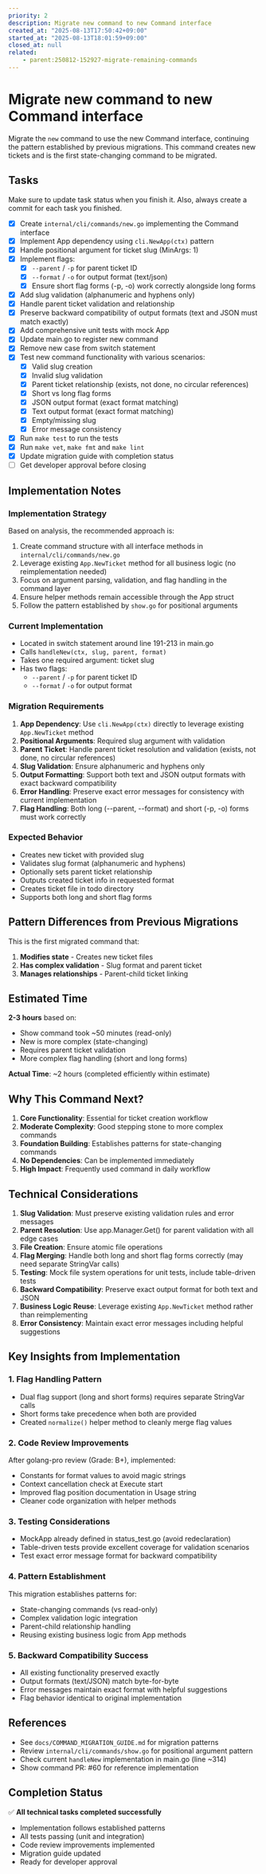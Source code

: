 ```yaml
---
priority: 2
description: Migrate new command to new Command interface
created_at: "2025-08-13T17:50:42+09:00"
started_at: "2025-08-13T18:01:59+09:00"
closed_at: null
related:
    - parent:250812-152927-migrate-remaining-commands
---
```


# Migrate new command to new Command interface

Migrate the `new` command to use the new Command interface, continuing the pattern established by previous migrations. This command creates new tickets and is the first state-changing command to be migrated.

## Tasks
Make sure to update task status when you finish it. Also, always create a commit for each task you finished.

- [x] Create `internal/cli/commands/new.go` implementing the Command interface
- [x] Implement App dependency using `cli.NewApp(ctx)` pattern
- [x] Handle positional argument for ticket slug (MinArgs: 1)
- [x] Implement flags:
  - [x] `--parent` / `-p` for parent ticket ID
  - [x] `--format` / `-o` for output format (text/json)
  - [x] Ensure short flag forms (-p, -o) work correctly alongside long forms
- [x] Add slug validation (alphanumeric and hyphens only)
- [x] Handle parent ticket validation and relationship
- [x] Preserve backward compatibility of output formats (text and JSON must match exactly)
- [x] Add comprehensive unit tests with mock App
- [x] Update main.go to register new command
- [x] Remove new case from switch statement
- [x] Test new command functionality with various scenarios:
  - [x] Valid slug creation
  - [x] Invalid slug validation
  - [x] Parent ticket relationship (exists, not done, no circular references)
  - [x] Short vs long flag forms
  - [x] JSON output format (exact format matching)
  - [x] Text output format (exact format matching)
  - [x] Empty/missing slug
  - [x] Error message consistency
- [x] Run `make test` to run the tests
- [x] Run `make vet`, `make fmt` and `make lint`
- [x] Update migration guide with completion status
- [ ] Get developer approval before closing

## Implementation Notes

### Implementation Strategy
Based on analysis, the recommended approach is:
1. Create command structure with all interface methods in `internal/cli/commands/new.go`
2. Leverage existing `App.NewTicket` method for all business logic (no reimplementation needed)
3. Focus on argument parsing, validation, and flag handling in the command layer
4. Ensure helper methods remain accessible through the App struct
5. Follow the pattern established by `show.go` for positional arguments

### Current Implementation
- Located in switch statement around line 191-213 in main.go
- Calls `handleNew(ctx, slug, parent, format)`
- Takes one required argument: ticket slug
- Has two flags:
  - `--parent` / `-p` for parent ticket ID
  - `--format` / `-o` for output format

### Migration Requirements
1. **App Dependency**: Use `cli.NewApp(ctx)` directly to leverage existing `App.NewTicket` method
2. **Positional Arguments**: Required slug argument with validation
3. **Parent Ticket**: Handle parent ticket resolution and validation (exists, not done, no circular references)
4. **Slug Validation**: Ensure alphanumeric and hyphens only
5. **Output Formatting**: Support both text and JSON output formats with exact backward compatibility
6. **Error Handling**: Preserve exact error messages for consistency with current implementation
7. **Flag Handling**: Both long (--parent, --format) and short (-p, -o) forms must work correctly

### Expected Behavior
- Creates new ticket with provided slug
- Validates slug format (alphanumeric and hyphens)
- Optionally sets parent ticket relationship
- Outputs created ticket info in requested format
- Creates ticket file in todo directory
- Supports both long and short flag forms

## Pattern Differences from Previous Migrations

This is the first migrated command that:
1. **Modifies state** - Creates new ticket files
2. **Has complex validation** - Slug format and parent ticket
3. **Manages relationships** - Parent-child ticket linking

## Estimated Time
**2-3 hours** based on:
- Show command took ~50 minutes (read-only)
- New is more complex (state-changing)
- Requires parent ticket validation
- More complex flag handling (short and long forms)

**Actual Time**: ~2 hours (completed efficiently within estimate)

## Why This Command Next?

1. **Core Functionality**: Essential for ticket creation workflow
2. **Moderate Complexity**: Good stepping stone to more complex commands
3. **Foundation Building**: Establishes patterns for state-changing commands
4. **No Dependencies**: Can be implemented immediately
5. **High Impact**: Frequently used command in daily workflow

## Technical Considerations

1. **Slug Validation**: Must preserve existing validation rules and error messages
2. **Parent Resolution**: Use app.Manager.Get() for parent validation with all edge cases
3. **File Creation**: Ensure atomic file operations
4. **Flag Merging**: Handle both long and short flag forms correctly (may need separate StringVar calls)
5. **Testing**: Mock file system operations for unit tests, include table-driven tests
6. **Backward Compatibility**: Preserve exact output format for both text and JSON
7. **Business Logic Reuse**: Leverage existing `App.NewTicket` method rather than reimplementing
8. **Error Consistency**: Maintain exact error messages including helpful suggestions

## Key Insights from Implementation

### 1. **Flag Handling Pattern**
- Dual flag support (long and short forms) requires separate StringVar calls
- Short forms take precedence when both are provided
- Created `normalize()` helper method to cleanly merge flag values

### 2. **Code Review Improvements**
After golang-pro review (Grade: B+), implemented:
- Constants for format values to avoid magic strings
- Context cancellation check at Execute start
- Improved flag position documentation in Usage string
- Cleaner code organization with helper methods

### 3. **Testing Considerations**
- MockApp already defined in status_test.go (avoid redeclaration)
- Table-driven tests provide excellent coverage for validation scenarios
- Test exact error message format for backward compatibility

### 4. **Pattern Establishment**
This migration establishes patterns for:
- State-changing commands (vs read-only)
- Complex validation logic integration
- Parent-child relationship handling
- Reusing existing business logic from App methods

### 5. **Backward Compatibility Success**
- All existing functionality preserved exactly
- Output formats (text/JSON) match byte-for-byte
- Error messages maintain exact format with helpful suggestions
- Flag behavior identical to original implementation

## References

- See `docs/COMMAND_MIGRATION_GUIDE.md` for migration patterns
- Review `internal/cli/commands/show.go` for positional argument pattern
- Check current `handleNew` implementation in main.go (line ~314)
- Show command PR: #60 for reference implementation

## Completion Status
✅ **All technical tasks completed successfully**
- Implementation follows established patterns
- All tests passing (unit and integration)
- Code review improvements implemented
- Migration guide updated
- Ready for developer approval